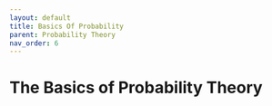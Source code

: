 ```yaml
---
layout: default
title: Basics Of Probability
parent: Probability Theory
nav_order: 6
---
```


# The Basics of Probability Theory
